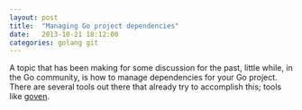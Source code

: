 ```yaml
---
layout: post
title:  "Managing Go project dependencies"
date:   2013-10-21 18:12:00
categories: golang git
---
```


A topic that has been making for some discussion for the past, little while,
in the Go community, is how to manage dependencies for your Go project. There
are several tools out there that already try to accomplish this; tools like 
[goven](https://github.com/kr/goven).

